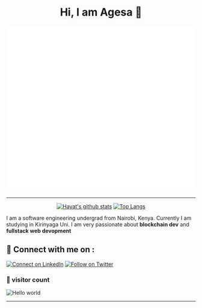 <h1 align="center" > Hi, I am Agesa 👋</h1>

<p align="center">
<img src="header.svg" />
</p>

<hr/>

<div align="center">


[![Hayat's github stats](https://github-readme-stats.vercel.app/api?username=Jace254&show_icons=true&title_color=2257EA&icon_color=2257EA&bg_color=f7f7f7)](https://github.com/anuraghazra/github-readme-stats)
[![Top Langs](https://github-readme-stats.vercel.app/api/top-langs/?username=Jace254&title_color=2257EA&bg_color=f7f7f7&hide=html,css)](https://github.com/anuraghazra/github-readme-stats)

</div>


I am a software engineering undergrad from Nairobi, Kenya. Currently I am studying in Kirinyaga Uni. I am very passionate about __blockchain dev__ and __fullstack web devopment__

## 🔗 Connect with me on :

[![Connect on LinkedIn](https://img.shields.io/badge/--linkedin?label=LinkedIn&logo=LinkedIn&style=social)](https://www.linkedin.com/in/joash-agesa-896845243/)
[![Follow on Twitter](https://img.shields.io/badge/--twitter?label=Twitter&logo=Twitter&style=social)](https://twitter.com/JoashMacenton)

### 👀 visitor count

<img src="https://profile-counter.glitch.me/Jace254i/count.svg" alt="Hello world" />

<hr />
